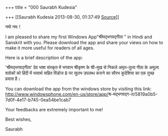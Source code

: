 +++
title = "000 Saurabh Kudesia"

+++
[[Saurabh Kudesia	2013-08-30, 01:37:49 [Source](https://groups.google.com/g/samskrita/c/n1UHd1yaqeA)]]



नमो नमः !



I am pleased to share my first Windows App"श्रीमद्भगवद्गीता " in Hindi and Sanskrit with you. Please download the app and share your views on how to make it more useful for readers of all ages.



Here is a brief description of the app:





'श्रीमद्भगवद्गीता' देव भाषा संस्कृत में भगवान श्रीकृष्ण के श्री-मुख से निकले अमृत-तुल्य गीता के अमूल्य श्लोकों को हिंदी में भावार्थ सहित विंडोज 8 पर सुलभ उपलब्ध कराने का सौरभ कुदेशिया का एक तुच्छ प्रयास है।



You can download the app from the windows store by visiting this link: <http://www.windowsphone.com/en-us/store/app/>श्र-मद्भगवद्ग-त/5819a0b5-7d0f-4e17-b745-0ea54be1cab7



Your feedbacks are extremely important to me!



Best wishes,

Saurabh

